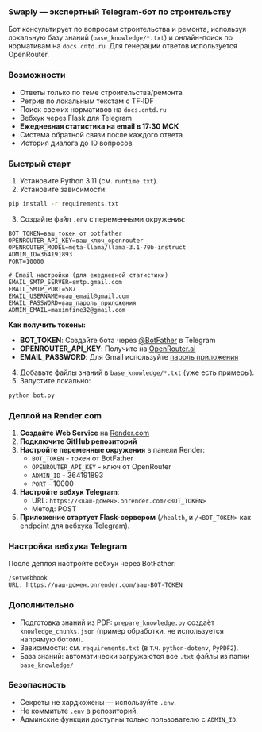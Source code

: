 ### Swaply — экспертный Telegram-бот по строительству

Бот консультирует по вопросам строительства и ремонта, используя локальную базу знаний (`base_knowledge/*.txt`) и онлайн-поиск по нормативам на `docs.cntd.ru`. Для генерации ответов используется OpenRouter.

### Возможности
- Ответы только по теме строительства/ремонта
- Ретрив по локальным текстам с TF‑IDF
- Поиск свежих нормативов на `docs.cntd.ru`
- Вебхук через Flask для Telegram
- **Ежедневная статистика на email в 17:30 МСК**
- Система обратной связи после каждого ответа
- История диалога до 10 вопросов

### Быстрый старт
1) Установите Python 3.11 (см. `runtime.txt`).
2) Установите зависимости:
```bash
pip install -r requirements.txt
```
3) Создайте файл `.env` с переменными окружения:
```env
BOT_TOKEN=ваш_токен_от_botfather
OPENROUTER_API_KEY=ваш_ключ_openrouter
OPENROUTER_MODEL=meta-llama/llama-3.1-70b-instruct
ADMIN_ID=364191893
PORT=10000

# Email настройки (для ежедневной статистики)
EMAIL_SMTP_SERVER=smtp.gmail.com
EMAIL_SMTP_PORT=587
EMAIL_USERNAME=ваш_email@gmail.com
EMAIL_PASSWORD=ваш_пароль_приложения
ADMIN_EMAIL=maximfine32@gmail.com
```

**Как получить токены:**
- **BOT_TOKEN**: Создайте бота через [@BotFather](https://t.me/BotFather) в Telegram
- **OPENROUTER_API_KEY**: Получите на [OpenRouter.ai](https://openrouter.ai/)
- **EMAIL_PASSWORD**: Для Gmail используйте [пароль приложения](https://support.google.com/accounts/answer/185833)
4) Добавьте файлы знаний в `base_knowledge/*.txt` (уже есть примеры).
5) Запустите локально:
```bash
python bot.py
```

### Деплой на Render.com
1. **Создайте Web Service** на [Render.com](https://render.com/)
2. **Подключите GitHub репозиторий**
3. **Настройте переменные окружения** в панели Render:
   - `BOT_TOKEN` - токен от BotFather
   - `OPENROUTER_API_KEY` - ключ от OpenRouter
   - `ADMIN_ID` - 364191893
   - `PORT` - 10000
4. **Настройте вебхук Telegram**:
   - URL: `https://<ваш-домен>.onrender.com/<BOT_TOKEN>`
   - Метод: POST
5. **Приложение стартует Flask-сервером** (`/health`, и `/<BOT_TOKEN>` как endpoint для вебхука Telegram).

### Настройка вебхука Telegram
После деплоя настройте вебхук через BotFather:
```
/setwebhook
URL: https://ваш-домен.onrender.com/ваш-BOT-TOKEN
```

### Дополнительно
- Подготовка знаний из PDF: `prepare_knowledge.py` создаёт `knowledge_chunks.json` (пример обработки, не используется напрямую ботом).
- Зависимости: см. `requirements.txt` (в т.ч. `python-dotenv`, `PyPDF2`).
- База знаний: автоматически загружаются все `.txt` файлы из папки `base_knowledge/`

### Безопасность
- Секреты не хардкожены — используйте `.env`.
- Не коммитьте `.env` в репозиторий.
- Админские функции доступны только пользователю с `ADMIN_ID`.






